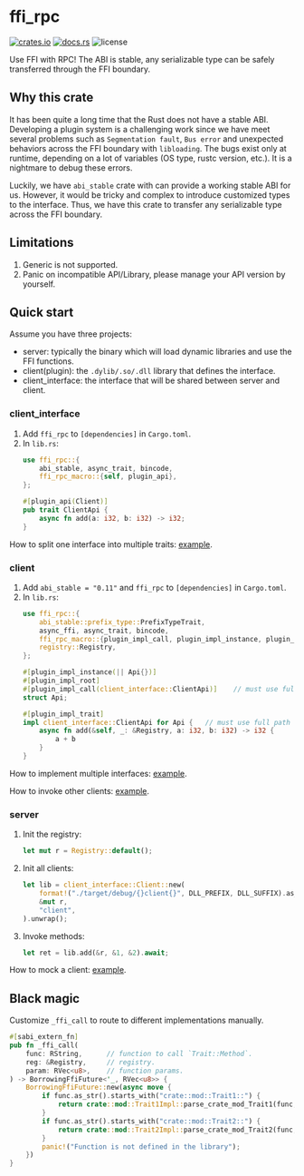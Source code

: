 # ffi_rpc

[![crates.io](https://img.shields.io/crates/v/ffi_rpc?label=crates.io&style=flat-square)](https://crates.io/crates/ffi_rpc)
[![docs.rs](https://img.shields.io/docsrs/ffi_rpc?style=flat-square)](https://docs.rs/ffi_rpc/latest)
![license](https://img.shields.io/github/license/mxwxz/ffi_rpc?style=flat-square)

Use FFI with RPC! The ABI is stable, any serializable type can be safely transferred through the FFI boundary.

## Why this crate
It has been quite a long time that the Rust does not have a stable ABI. Developing a plugin system is a challenging work since we have meet several problems such as `Segmentation fault`, `Bus error` and unexpected behaviors across the FFI boundary with `libloading`. The bugs exist only at runtime, depending on a lot of variables (OS type, rustc version, etc.). It is a nightmare to debug these errors.

Luckily, we have `abi_stable` crate with can provide a working stable ABI for us. However, it would be tricky and complex to introduce customized types to the interface. Thus, we have this crate to transfer any serializable type across the FFI boundary.

## Limitations
1. Generic is not supported.
2. Panic on incompatible API/Library, please manage your API version by yourself.

## Quick start
Assume you have three projects:
- server: typically the binary which will load dynamic libraries and use the FFI functions.
- client(plugin): the `.dylib/.so/.dll` library that defines the interface.
- client_interface: the interface that will be shared between server and client.

### client_interface
1. Add `ffi_rpc` to `[dependencies]` in `Cargo.toml`.
2. In `lib.rs`:
    ```rust
    use ffi_rpc::{
        abi_stable, async_trait, bincode,
        ffi_rpc_macro::{self, plugin_api},
    };

    #[plugin_api(Client)]
    pub trait ClientApi {
        async fn add(a: i32, b: i32) -> i32;
    }
    ```
How to split one interface into multiple traits: [example](example/client1_interface/src/lib.rs).

### client
1. Add `abi_stable = "0.11"` and `ffi_rpc` to `[dependencies]` in `Cargo.toml`.
2. In `lib.rs`:
    ```rust
    use ffi_rpc::{
        abi_stable::prefix_type::PrefixTypeTrait,
        async_ffi, async_trait, bincode,
        ffi_rpc_macro::{plugin_impl_call, plugin_impl_instance, plugin_impl_root, plugin_impl_trait},
        registry::Registry,
    };

    #[plugin_impl_instance(|| Api{})]
    #[plugin_impl_root]
    #[plugin_impl_call(client_interface::ClientApi)]    // must use full path
    struct Api;

    #[plugin_impl_trait]
    impl client_interface::ClientApi for Api {   // must use full path
        async fn add(&self, _: &Registry, a: i32, b: i32) -> i32 {
            a + b
        }
    }
    ``` 
How to implement multiple interfaces: [example](example/client1/src/lib.rs).

How to invoke other clients: [example](example/client2/src/lib.rs).

### server
1. Init the registry:
    ```rust
    let mut r = Registry::default();
    ```
2. Init all clients:
    ```rust
    let lib = client_interface::Client::new(
        format!("./target/debug/{}client{}", DLL_PREFIX, DLL_SUFFIX).as_ref(),
        &mut r,
        "client",
    ).unwrap();
    ```
3. Invoke methods:
    ```rust
    let ret = lib.add(&r, &1, &2).await;
    ```
How to mock a client: [example](example/server/src/main.rs).

## Black magic
Customize `_ffi_call` to route to different implementations manually.
```rust
#[sabi_extern_fn]
pub fn _ffi_call(
    func: RString,      // function to call `Trait::Method`.
    reg: &Registry,     // registry.
    param: RVec<u8>,    // function params.
) -> BorrowingFfiFuture<'_, RVec<u8>> {
    BorrowingFfiFuture::new(async move {
        if func.as_str().starts_with("crate::mod::Trait1::") {
            return crate::mod::Trait1Impl::parse_crate_mod_Trait1(func, reg, param).await;
        }
        if func.as_str().starts_with("crate::mod::Trait2::") {
            return crate::mod::Trait2Impl::parse_crate_mod_Trait2(func, reg, param).await;
        }
        panic!("Function is not defined in the library");
    })
}
```
